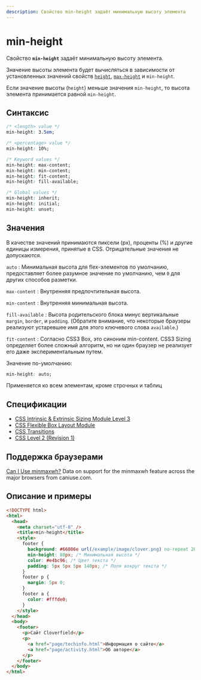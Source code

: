 ```yaml
---
description: Свойство min-height задаёт минимальную высоту элемента
---
```


# min-height

Свойство **`min-height`** задаёт минимальную высоту элемента.

Значение высоты элемента будет вычисляться в зависимости от установленных значений свойств [`height`](height.md), [`max-height`](max-height.md) и `min-height`.

Если значение высоты (`height`) меньше значения `min-height`, то высота элемента принимается равной `min-height`.

## Синтаксис

```css
/* <length> value */
min-height: 3.5em;

/* <percentage> value */
min-height: 10%;

/* Keyword values */
min-height: max-content;
min-height: min-content;
min-height: fit-content;
min-height: fill-available;

/* Global values */
min-height: inherit;
min-height: initial;
min-height: unset;
```

## Значения

В качестве значений принимаются пиксели (px), проценты (%) и другие единицы измерения, принятые в CSS. Отрицательные значения не допускаются.

`auto`
: Минимальная высота для flex-элементов по умолчанию, предоставляет более разумное значение по умолчанию, чем `0` для других способов разметки.

`max-content`
: Внутренняя предпочтительная высота.

`min-content`
: Внутренняя минимальная высота.

`fill-available`
: Высота родительского блока минус вертикальные `margin`, `border`, и `padding`. (Обратите внимание, что некоторые браузеры реализуют устаревшее имя для этого ключевого слова `available`.)

`fit-content`
: Согласно CSS3 Box, это синоним min-content. CSS3 Sizing определяет более сложный алгоритм, но ни один браузер не реализует его даже экспериментальным путем.

Значение по-умолчанию:

```css
min-height: auto;
```

Применяется ко всем элементам, кроме строчных и таблиц

## Спецификации

- [CSS Intrinsic & Extrinsic Sizing Module Level 3](https://drafts.csswg.org/css-sizing-3/#width-height-keywords)
- [CSS Flexible Box Layout Module](https://drafts.csswg.org/css-flexbox-1/#min-auto)
- [CSS Transitions](https://drafts.csswg.org/css-transitions/#animatable-css)
- [CSS Level 2 (Revision 1)](http://www.w3.org/TR/CSS2/visudet.html#min-max-heights)

## Поддержка браузерами

<p class="ciu_embed" data-feature="minmaxwh" data-periods="future_1,current,past_1,past_2">
  <a href="http://caniuse.com/#feat=minmaxwh">Can I Use minmaxwh?</a> Data on support for the minmaxwh feature across the major browsers from caniuse.com.
</p>

## Описание и примеры

```html
<!DOCTYPE html>
<html>
  <head>
    <meta charset="utf-8" />
    <title>min-height</title>
    <style>
      footer {
        background: #66806e url(/example/image/clover.png) no-repeat 20px bottom; /* Параметры фона */
        min-height: 80px; /* Минимальная высота */
        color: #e4bc96; /* Цвет текста */
        padding: 5px 5px 5px 140px; /* Поля вокруг текста */
      }
      footer p {
        margin: 5px 0;
      }
      footer a {
        color: #fffde0;
      }
    </style>
  </head>
  <body>
    <footer>
      <p>Сайт Cloverfield</p>
      <p>
        <a href="page/techinfo.html">Информация о сайте</a>
        <a href="page/activity.html">Об авторе</a>
      </p>
    </footer>
  </body>
</html>
```
